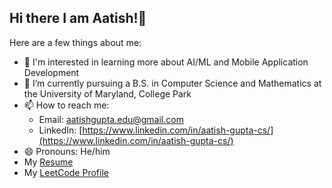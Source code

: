## Hi there I am Aatish!👋

Here are a few things about me:

- 🔭 I'm interested in learning more about AI/ML and Mobile Application Development
- 🌱 I’m currently pursuing a B.S. in Computer Science and Mathematics at the University of Maryland, College Park
- 📫 How to reach me:  
   - Email: [aatishgupta.edu@gmail.com](mailto:aatishgupta.edu@gmail.com)  
   - LinkedIn: [https://www.linkedin.com/in/aatish-gupta-cs/](https://www.linkedin.com/in/aatish-gupta-cs/)
- 😄 Pronouns: He/him
- My [Resume](https://drive.google.com/file/d/1gKFTrKO4bZv-GznCWhYHurTUdhUeiMnd/view?usp=sharing)
- My [LeetCode Profile](https://leetcode.com/u/aatishgupta25/)

